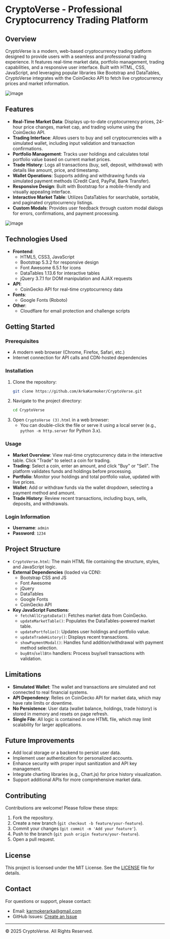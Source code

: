 # CryptoVerse - Professional Cryptocurrency Trading Platform

## Overview
CryptoVerse is a modern, web-based cryptocurrency trading platform designed to provide users with a seamless and professional trading experience. It features real-time market data, portfolio management, trading capabilities, and a responsive user interface. Built with HTML, CSS, JavaScript, and leveraging popular libraries like Bootstrap and DataTables, CryptoVerse integrates with the CoinGecko API to fetch live cryptocurrency prices and market information.

![image](https://github.com/user-attachments/assets/b50daf76-8079-42c4-98c6-5d54f9bf206f)

## Features
- **Real-Time Market Data**: Displays up-to-date cryptocurrency prices, 24-hour price changes, market cap, and trading volume using the CoinGecko API.
- **Trading Interface**: Allows users to buy and sell cryptocurrencies with a simulated wallet, including input validation and transaction confirmations.
- **Portfolio Management**: Tracks user holdings and calculates total portfolio value based on current market prices.
- **Trade History**: Logs all transactions (buy, sell, deposit, withdrawal) with details like amount, price, and timestamp.
- **Wallet Operations**: Supports adding and withdrawing funds via simulated payment methods (Credit Card, PayPal, Bank Transfer).
- **Responsive Design**: Built with Bootstrap for a mobile-friendly and visually appealing interface.
- **Interactive Market Table**: Utilizes DataTables for searchable, sortable, and paginated cryptocurrency listings.
- **Custom Modals**: Provides user feedback through custom modal dialogs for errors, confirmations, and payment processing.

![image](https://github.com/user-attachments/assets/6e779e1e-5193-4ca3-914c-10736cbad6c2)

## Technologies Used
- **Frontend**:
  - HTML5, CSS3, JavaScript
  - Bootstrap 5.3.2 for responsive design
  - Font Awesome 6.5.1 for icons
  - DataTables 1.13.6 for interactive tables
  - jQuery 3.7.1 for DOM manipulation and AJAX requests
- **API**:
  - CoinGecko API for real-time cryptocurrency data
- **Fonts**:
  - Google Fonts (Roboto)
- **Other**:
  - Cloudflare for email protection and challenge scripts

## Getting Started

### Prerequisites
- A modern web browser (Chrome, Firefox, Safari, etc.)
- Internet connection for API calls and CDN-hosted dependencies

### Installation
1. Clone the repository:
   ```bash
   git clone https://github.com/ArkaKarmoker/CryptoVerse.git
   ```
2. Navigate to the project directory:
   ```bash
   cd CryptoVerse
   ```
3. Open `CryptoVerse (3).html` in a web browser:
   - You can double-click the file or serve it using a local server (e.g., `python -m http.server` for Python 3.x).

### Usage
- **Market Overview**: View real-time cryptocurrency data in the interactive table. Click "Trade" to select a coin for trading.
- **Trading**: Select a coin, enter an amount, and click "Buy" or "Sell". The platform validates funds and holdings before processing.
- **Portfolio**: Monitor your holdings and total portfolio value, updated with live prices.
- **Wallet**: Add or withdraw funds via the wallet dropdown, selecting a payment method and amount.
- **Trade History**: Review recent transactions, including buys, sells, deposits, and withdrawals.

### Login Information
- **Username**: `admin`
- **Password**: `1234`

## Project Structure
- `CryptoVerse.html`: The main HTML file containing the structure, styles, and JavaScript logic.
- **External Dependencies** (loaded via CDN):
  - Bootstrap CSS and JS
  - Font Awesome
  - jQuery
  - DataTables
  - Google Fonts
  - CoinGecko API
- **Key JavaScript Functions**:
  - `fetchAllCryptoData()`: Fetches market data from CoinGecko.
  - `updateMarketTable()`: Populates the DataTables-powered market table.
  - `updatePortfolio()`: Updates user holdings and portfolio value.
  - `updateTradeHistory()`: Displays recent transactions.
  - `showPaymentModal()`: Handles fund addition/withdrawal with payment method selection.
  - `buyBtn`/`sellBtn` handlers: Process buy/sell transactions with validation.

## Limitations
- **Simulated Wallet**: The wallet and transactions are simulated and not connected to real financial systems.
- **API Dependency**: Relies on CoinGecko API for market data, which may have rate limits or downtime.
- **No Persistence**: User data (wallet balance, holdings, trade history) is stored in memory and resets on page refresh.
- **Single File**: All logic is contained in one HTML file, which may limit scalability for larger applications.

## Future Improvements
- Add local storage or a backend to persist user data.
- Implement user authentication for personalized accounts.
- Enhance security with proper input sanitization and API key management.
- Integrate charting libraries (e.g., Chart.js) for price history visualization.
- Support additional APIs for more comprehensive market data.

## Contributing
Contributions are welcome! Please follow these steps:
1. Fork the repository.
2. Create a new branch (`git checkout -b feature/your-feature`).
3. Commit your changes (`git commit -m 'Add your feature'`).
4. Push to the branch (`git push origin feature/your-feature`).
5. Open a pull request.

## License
This project is licensed under the MIT License. See the [LICENSE](LICENSE) file for details.

## Contact
For questions or support, please contact:
- Email: karmokerarka@gmail.com
- GitHub Issues: [Create an Issue](https://github.com/ArkKarmoker/CryptoVerse/issues)

---

© 2025 CryptoVerse. All Rights Reserved.
